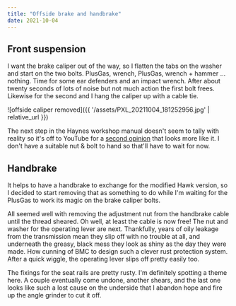 ```yaml
---
title: "Offside brake and handbrake"
date: 2021-10-04
---
```


## Front suspension

I want the brake caliper out of the way, so I flatten the tabs on the washer and start on the two bolts. PlusGas, wrench, PlusGas, wrench + hammer ... nothing. Time for some ear defenders and an impact wrench. After about twenty seconds of lots of noise but not much action the first bolt frees. Likewise for the second and I hang the caliper up with a cable tie.

![offside caliper removed]({{ '/assets/PXL_20211004_181252956.jpg' | relative_url }})

The next step in the Haynes workshop manual doesn't seem to tally with reality so it's off to YouTube for a [second opinion](https://www.youtube.com/watch?v=5ibxe8WV0dA) that looks more like it. I don't have a suitable nut & bolt to hand so that'll have to wait for now.

## Handbrake

It helps to have a handbrake to exchange for the modified Hawk version, so I decided to start removing that as something to do while I'm waiting for the PlusGas to work its magic on the brake caliper bolts.

All seemed well with removing the adjustment nut from the handbrake cable until the thread sheared. Oh well, at least the cable is now free! The nut and washer for the operating lever are next. Thankfully, years of oily leakage from the transmission mean they slip off with no trouble at all, and underneath the greasy, black mess they look as shiny as the day they were made. How cunning of BMC to design such a clever rust protection system. After a quick wiggle, the operating lever slips off pretty easily too.

The fixings for the seat rails are pretty rusty. I'm definitely spotting a theme here. A couple eventually come undone, another shears, and the last one looks like such a lost cause on the underside that I abandon hope and fire up the angle grinder to cut it off.
